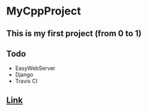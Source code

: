# MyCppProject

## This is my first project (from 0 to 1)

## Todo

* EasyWebServer
* Django
* Travis CI 


##  [Link](https://github.com/Daydream0929/MyCppProject)